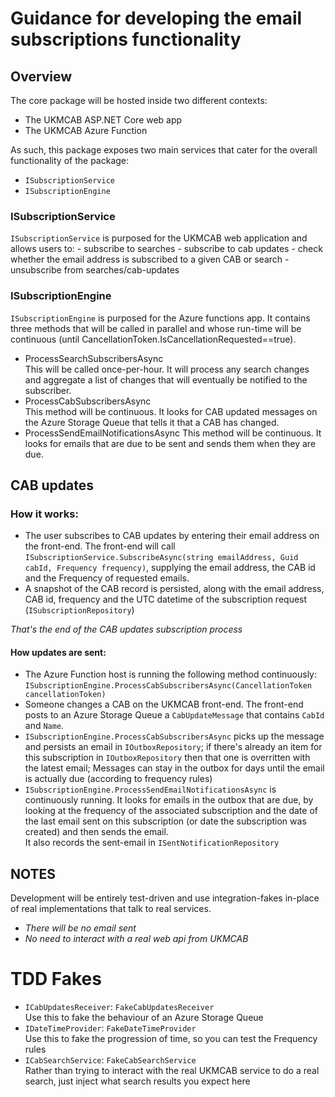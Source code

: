 # Guidance for developing the email subscriptions functionality

## Overview
The core package will be hosted inside two different contexts:
- The UKMCAB ASP.NET Core web app
- The UKMCAB Azure Function

As such, this package exposes two main services that cater for the overall functionality of the package:
- `ISubscriptionService`
- `ISubscriptionEngine`

### ISubscriptionService
`ISubscriptionService` is purposed for the UKMCAB web application and allows users to:
	- subscribe to searches
	- subscribe to cab updates
	- check whether the email address is subscribed to a given CAB or search
	- unsubscribe from searches/cab-updates

### ISubscriptionEngine
`ISubscriptionEngine` is purposed for the Azure functions app.  It contains three methods that will be called in parallel and whose run-time will be continuous (until CancellationToken.IsCancellationRequested==true).
- ProcessSearchSubscribersAsync \
This will be called once-per-hour. It will process any search changes and aggregate a list of changes that will eventually be notified to the subscriber.
- ProcessCabSubscribersAsync\
This method will be continuous. It looks for CAB updated messages on the Azure Storage Queue that tells it that a CAB has changed.
- ProcessSendEmailNotificationsAsync
This method will be continuous. It looks for emails that are due to be sent and sends them when they are due.

## CAB updates
### How it works:
- The user subscribes to CAB updates by entering their email address on the front-end. The front-end will call `ISubscriptionService.SubscribeAsync(string emailAddress, Guid cabId, Frequency frequency)`,
supplying the email address, the CAB id and the Frequency of requested emails.
- A snapshot of the CAB record is persisted, along with the email address, CAB id, frequency and the UTC datetime of the subscription request (`ISubscriptionRepository`)

_That's the end of the CAB updates subscription process_

#### How updates are sent:
- The Azure Function host is running the following method continuously: `ISubscriptionEngine.ProcessCabSubscribersAsync(CancellationToken cancellationToken)`
- Someone changes a CAB on the UKMCAB front-end.  The front-end posts to an Azure Storage Queue a `CabUpdateMessage` that contains `CabId` and `Name`.
- `ISubscriptionEngine.ProcessCabSubscribersAsync` picks up the message and persists an email in `IOutboxRepository`; if there's already an item for this subscription in
`IOutboxRepository` then that one is overritten with the latest email; Messages can stay in the outbox for days until the email is actually due (according to frequency rules)
- `ISubscriptionEngine.ProcessSendEmailNotificationsAsync` is continuously running.  It looks for emails in the outbox that are due, by looking at the frequency of the
associated subscription and the date of the last email sent on this subscription (or date the subscription was created) and then sends the email.  
It also records the sent-email in `ISentNotificationRepository`


## NOTES
Development will be entirely test-driven and use integration-fakes in-place of real implementations that talk to real services.
- _There will be no email sent_
- _No need to interact with a real web api from UKMCAB_

# TDD Fakes
- `ICabUpdatesReceiver`: `FakeCabUpdatesReceiver`\
	Use this to fake the behaviour of an Azure Storage Queue
- `IDateTimeProvider`: `FakeDateTimeProvider`\
	Use this to fake the progression of time, so you can test the Frequency rules
- `ICabSearchService`: `FakeCabSearchService`\
	Rather than trying to interact with the real UKMCAB service to do a real search, just inject what search results you expect here
